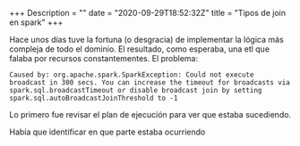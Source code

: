 +++
Description = ""
date = "2020-09-29T18:52:32Z"
title = "Tipos de join en spark"
+++

Hace unos días tuve la fortuna (o desgracia) de implementar la lógica más compleja de todo el dominio. 
El resultado, como esperaba, una etl que falaba por recursos constantementes. El problema:

```
Caused by: org.apache.spark.SparkException: Could not execute broadcast in 300 secs. You can increase the timeout for broadcasts via spark.sql.broadcastTimeout or disable broadcast join by setting spark.sql.autoBroadcastJoinThreshold to -1
```

Lo primero fue revisar el plan de ejecución para ver que estaba sucediendo.

Había que identificar en que parte estaba ocurriendo 